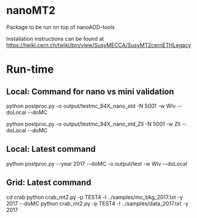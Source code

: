 # nanoMT2
Package to be run on top of nanoAOD-tools

Installation instructions can be found at
https://twiki.cern.ch/twiki/bin/view/SusyMECCA/SusyMT2cernETHLegacy


# Run-time

## Local: Command for nano vs mini validation
python postproc.py -o output/testmc_94X_nano_std -N 5001 -w Wlv --doLocal --doMC

python postproc.py -o output/testmc_94X_nano_std_Zll -N 5001 -w Zll --doLocal --doMC


## Local: Latest command 
python postproc.py --year 2017 --doMC -o output/test -w Wlv --doLocal

## Grid: Latest command
cd crab
python crab_mt2.py -p TEST4 -l ../samples/mc_bkg_2017.txt -y 2017 --doMC
python crab_mt2.py -p TEST4 -l ../samples/data_2017.txt -y 2017
